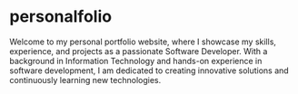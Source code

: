 # personalfolio
Welcome to my personal portfolio website, where I showcase my skills, experience, and projects as a passionate Software Developer. With a background in Information Technology and hands-on experience in software development, I am dedicated to creating innovative solutions and continuously learning new technologies.
